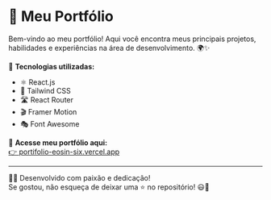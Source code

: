 # 🚀 Meu Portfólio

Bem-vindo ao meu portfólio! Aqui você encontra meus principais projetos, habilidades e experiências na área de desenvolvimento. 🌍✨

🎨 **Tecnologias utilizadas:**
- ⚛️ React.js
- 🎨 Tailwind CSS
- 🛣️ React Router
- 🎬 Framer Motion
- 🎭 Font Awesome

🔗 **Acesse meu portfólio aqui:**  
[👉 portifolio-eosin-six.vercel.app](https://portifolio-eosin-six.vercel.app/)

---

👨‍💻 Desenvolvido com paixão e dedicação!  
Se gostou, não esqueça de deixar uma ⭐ no repositório! 😃🚀

